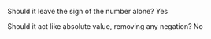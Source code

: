 Should it leave the sign of the number alone?
Yes

Should it act like absolute value, removing any negation?
No